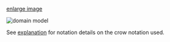 [enlarge image](https://raw.githubusercontent.com/wiki/seventwenty/dswarm-documentation/img/domain_model_-_extended.png)

<!--- update image at https://intranet.slub-dresden.de/display/DAT/Ideen+by+Thomas+Gaengler -->
![domain model](https://raw.githubusercontent.com/wiki/seventwenty/dswarm-documentation/img/domain_model_-_extended.png)

See [explanation](http://www.tdan.com/view-articles/7474) for notation details on the crow notation used.